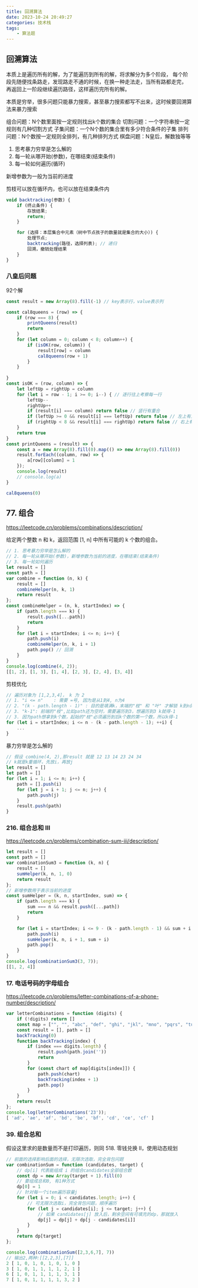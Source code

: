 ```yaml
---
title: 回溯算法
date: 2023-10-24 20:49:27
categories: 技术栈
tags: 
    - 算法题
---
```


## 回溯算法

本质上是遍历所有的解，为了能遍历到所有的解，将求解分为多个阶段，
每个阶段先随便找条路走，发现路走不通的时候，在换一种走法走，当所有路都走完，
再返回上一阶段继续遍历路径，这样遍历完所有的解。

本质是穷举，很多问题只能暴力搜索，甚至暴力搜索都写不出来，这时候要回溯算法来暴力搜索

组合问题：N个数里面按一定规则找出k个数的集合
切割问题：一个字符串按一定规则有几种切割方式
子集问题：一个N个数的集合里有多少符合条件的子集
排列问题：N个数按一定规则全排列，有几种排列方式
棋盘问题：N皇后，解数独等等

1. 思考暴力穷举是怎么解的
2. 每一轮从哪开始(参数)，在哪结束(结束条件)
3. 每一轮如何遍历(循环)

新增参数为一般为当前的进度

剪枝可以放在循环内，也可以放在结束条件内

```js
void backtracking(参数) {
    if (终止条件) {
        存放结果;
        return;
    }

    for (选择：本层集合中元素（树中节点孩子的数量就是集合的大小）) {
        处理节点;
        backtracking(路径，选择列表); // 递归
        回溯，撤销处理结果
    }
}
```

### 八皇后问题

92个解
```js
const result = new Array(8).fill(-1) // key表示行，value表示列

const cal8queens = (row) => {
    if (row === 8) {
        printQueens(result)
        return
    }
    for (let column = 0; column < 8; column++) {
        if (isOK(row, column)) {
            result[row] = column
            cal8queens(row + 1)
        }
    }
    
}
const isOK = (row, column) => {
    let leftUp = rightUp = column
    for (let i = row - 1; i >= 0; i--) { // 逐行往上考察每一行
        leftUp--
        rightUp++
        if (result[i] === column) return false // 竖行有重合
        if (leftUp >= 0 && result[i] === leftUp) return false // 左上有重合
        if (rightUp < 8 && result[i] === rightUp) return false // 右上有重合
    }
    return true
}
const printQueens = (result) => {
    const a = new Array(8).fill(0).map(() => new Array(8).fill(0))
    result.forEach((column, row) => {
        a[row][column] = 1
    });
    console.log(result)
    // console.log(a)
}

cal8queens(0)
```

## 77. 组合

https://leetcode.cn/problems/combinations/description/

给定两个整数 n 和 k，返回范围 [1, n] 中所有可能的 k 个数的组合。

```js
// 1. 思考暴力穷举是怎么解的
// 2. 每一轮从哪开始(参数)，新增参数为当前的进度，在哪结束(结束条件)
// 3. 每一轮如何遍历
let result = []
const path = []
var combine = function (n, k) {
    result = []
    combineHelper(n, k, 1)
    return result
};
const combineHelper = (n, k, startIndex) => {
    if (path.length === k) {
        result.push([...path])
        return
    }
    for (let i = startIndex; i <= n; i++) {
        path.push(i)
        combineHelper(n, k, i + 1)
        path.pop() // 回溯
    }
}
console.log(combine(4, 2));
[[1, 2], [1, 3], [1, 4], [2, 3], [2, 4], [3, 4]]
```

剪枝优化
```js
// 遍历对象为 [1,2,3,4]， k 为 2
// 1. "i <= n"    : 需要 =号, 因为是从1到4, n为4
// 2. "(k - path.length - 1)" : 目的是填满k，末端的"枝" 和 "叶" 才解锁 k到n的项
// 3. "k-1": 前端的"枝",比如path还为空时，需要遍历到3，想遍历到3 k就得-1
// 3. 因为path想拿到k个数，起始的"枝"必须遍历到后k个数的第一个数，所以k得-1
for (let i = startIndex; i <= n - (k - path.length - 1); ++i) {
    ...
}
```

暴力穷举是怎么解的
```js
// 假设 combine(4, 2),那result 就是 12 13 14 23 24 34
// k就是k重循环，先放i，再放j
let result = []
let path = []
for (let i = 1; i <= n; i++) {
    path = [].push(i)
    for (let j = i + 1; j <= n; j++) {
        path.push(j)
    }
    result.push(path)
}
```

### 216. 组合总和 III

https://leetcode.cn/problems/combination-sum-iii/description/

```js
let result = []
const path = []
var combinationSum3 = function (k, n) {
    result = []
    sumHelper(k, n, 1, 0)
    return result
};
// 新增参数用于表示当前的进度
const sumHelper = (k, n, startIndex, sum) => {
    if (path.length === k) {
        sum === n && result.push([...path])
        return
    }

    for (let i = startIndex; i <= 9 - (k - path.length - 1) && sum + i <= n; i++) {
        path.push(i)
        sumHelper(k, n, i + 1, sum + i)
        path.pop()
    }
}
console.log(combinationSum3(3, 7));
[[1, 2, 4]]
```

### 17. 电话号码的字母组合

https://leetcode.cn/problems/letter-combinations-of-a-phone-number/description/

```js
var letterCombinations = function (digits) {
    if (!digits) return []
    const map = ["", "", "abc", "def", "ghi", "jkl", "mno", "pqrs", "tuv", "wxyz"]
    const result = [], path = []
    backTracking(0)
    function backTracking(index) {
        if (index === digits.length) {
            result.push(path.join(''))
            return
        }
        for (const chart of map[digits[index]]) {
            path.push(chart)
            backTracking(index + 1)
            path.pop()
        }
    }
    return result
};
console.log(letterCombinations('23'));
[ 'ad', 'ae', 'af', 'bd', 'be', 'bf', 'cd', 'ce', 'cf' ]
```

### 39. 组合总和

假设这里求的是数量而不是打印遍历，则同 518. 零钱兑换 II，使用动态规划
```js
// 前面的选择影响后面的选择，无限次选取，完全背包问题
var combinationSum = function (candidates, target) {
    // dp[i] 代表能组成 i 的组合candidates全部组合数
    const dp = new Array(target + 1).fill(0)
    // 要组成总和0, 有1种方式
    dp[0] = 1
    // 针对每一个item遍历容量j
    for (let i = 0; i < candidates.length; i++) {
        // 可无限次选取i，完全背包问题，顺序遍历
        for (let j = candidates[i]; j <= target; j++) {
            // 如果 candidates[j] 放入后，剩余空间有可填充的dp，那就放入
            dp[j] = dp[j] + dp[j - candidates[i]]
        }
    }
    return dp[target]
};

console.log(combinationSum([2,3,6,7], 7))
// 输出2,两种:[[2,2,3],[7]]
2 [ 1, 0, 1, 0, 1, 0, 1, 0 ]
3 [ 1, 0, 1, 1, 1, 1, 2, 1 ]
6 [ 1, 0, 1, 1, 1, 1, 3, 1 ]
7 [ 1, 0, 1, 1, 1, 1, 3, 2 ]
```